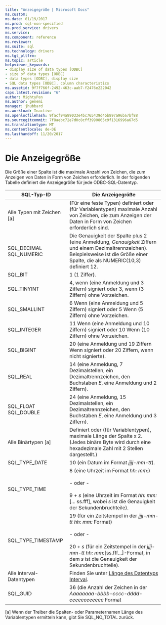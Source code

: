 ```yaml
---
title: "Anzeigegröße | Microsoft Docs"
ms.custom: 
ms.date: 01/19/2017
ms.prod: sql-non-specified
ms.prod_service: drivers
ms.service: 
ms.component: reference
ms.reviewer: 
ms.suite: sql
ms.technology: drivers
ms.tgt_pltfrm: 
ms.topic: article
helpviewer_keywords:
- display size of data types [ODBC]
- size of data types [ODBC]
- data types [ODBC], display size
- SQL data types [ODBC], column characteristics
ms.assetid: 9f7f766f-2492-463c-aab7-f2476e222042
caps.latest.revision: "6"
author: MightyPen
ms.author: genemi
manager: jhubbard
ms.workload: Inactive
ms.openlocfilehash: 9facf94a89033e4bc765439d45b897a96ba7bf88
ms.sourcegitcommit: 7f8aebc72e7d0c8cff3990865c9f1316996a67d5
ms.translationtype: MT
ms.contentlocale: de-DE
ms.lasthandoff: 11/20/2017
---
```

# <a name="display-size"></a>Die Anzeigegröße
Die Größe einer Spalte ist die maximale Anzahl von Zeichen, die zum Anzeigen von Daten in Form von Zeichen erforderlich. In der folgenden Tabelle definiert die Anzeigegröße für jede ODBC-SQL-Datentyp.  
  
|SQL-Typ-ID|Die Anzeigegröße|  
|-------------------------|------------------|  
|Alle Typen mit Zeichen [a]|(Für eine feste Typen) definiert oder (für Variablentypen) maximale Anzahl von Zeichen, die zum Anzeigen der Daten in Form von Zeichen erforderlich sind.|  
|SQL_DECIMAL SQL_NUMERIC|Die Genauigkeit der Spalte plus 2 (eine Anmeldung, *Genauigkeit* Ziffern und einem Dezimaltrennzeichen). Beispielsweise ist die Größe einer Spalte, die als NUMERIC(10,3) definiert 12.|  
|SQL_BIT|1 (1 Ziffer).|  
|SQL_TINYINT|4, wenn (eine Anmeldung und 3 Ziffern) signiert oder 3, wenn (3 Ziffern) ohne Vorzeichen.|  
|SQL_SMALLINT|6 Wenn (eine Anmeldung und 5 Ziffern) signiert oder 5 Wenn (5 Ziffern) ohne Vorzeichen.|  
|SQL_INTEGER|11 Wenn (eine Anmeldung und 10 Ziffern) signiert oder 10 Wenn (10 Ziffern) ohne Vorzeichen.|  
|SQL_BIGINT|20 (eine Anmeldung und 19 Ziffern Wenn signiert oder 20 Ziffern, wenn nicht signierte).|  
|SQL_REAL|14 (eine Anmeldung, 7 Dezimalstellen, ein Dezimaltrennzeichen, den Buchstaben *E*, eine Anmeldung und 2 Ziffern).|  
|SQL_FLOAT SQL_DOUBLE|24 (eine Anmeldung, 15 Dezimalstellen, ein Dezimaltrennzeichen, den Buchstaben *E*, eine Anmeldung und 3 Ziffern).|  
|Alle Binärtypen [a]|Definiert oder (für Variablentypen), maximale Länge der Spalte x 2. (Jedes binäre Byte wird durch eine hexadezimale Zahl mit 2 Stellen dargestellt.)|  
|SQL_TYPE_DATE|10 (ein Datum im Format *jjjj-mm-tt*).|  
|SQL_TYPE_TIME|8 (eine Uhrzeit im Format *hh: mm:*)<br /><br /> - oder -<br /><br /> 9 + *s* (eine Uhrzeit im Format *hh: mm:*[... ss.fff], wobei *s* ist die Genauigkeit der Sekundenbruchteile).|  
|SQL_TYPE_TIMESTAMP|19 (für ein Zeitstempel in der *jjjj-mm-tt hh: mm:* Format)<br /><br /> - oder -<br /><br /> 20 + *s* (für ein Zeitstempel in der *jjjj-mm-tt hh: mm:*[ss.fff...]-Format, in dem *s* ist die Genauigkeit der Sekundenbruchteile).|  
|Alle Interval-Datentypen|Finden Sie unter [Länge des Datentyps Interval](../../../odbc/reference/appendixes/interval-data-type-length.md).|  
|SQL_GUID|36 (die Anzahl der Zeichen in der *Aaaaaaaa-bbbb-cccc-dddd-eeeeeeeeeeee* Format|  
  
 [a] Wenn der Treiber die Spalten- oder Parameternamen Länge des Variablentypen ermitteln kann, gibt Sie SQL_NO_TOTAL zurück.

